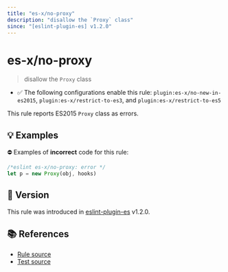 ```yaml
---
title: "es-x/no-proxy"
description: "disallow the `Proxy` class"
since: "[eslint-plugin-es] v1.2.0"
---
```


# es-x/no-proxy
> disallow the `Proxy` class

- ✅ The following configurations enable this rule: `plugin:es-x/no-new-in-es2015`, `plugin:es-x/restrict-to-es3`, and `plugin:es-x/restrict-to-es5`

This rule reports ES2015 `Proxy` class as errors.

## 💡 Examples

⛔ Examples of **incorrect** code for this rule:

<eslint-playground type="bad">

```js
/*eslint es-x/no-proxy: error */
let p = new Proxy(obj, hooks)
```

</eslint-playground>

## 🚀 Version

This rule was introduced in [eslint-plugin-es] v1.2.0.

[eslint-plugin-es]: https://github.com/mysticatea/eslint-plugin-es

## 📚 References

- [Rule source](https://github.com/eslint-community/eslint-plugin-es-x/blob/master/lib/rules/no-proxy.js)
- [Test source](https://github.com/eslint-community/eslint-plugin-es-x/blob/master/tests/lib/rules/no-proxy.js)
